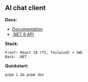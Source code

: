 ## AI chat client

**Docs:**

- [Documentation](./docs/docs.md)
- [.NET 8 API](https://github.com/tomtuz/PromptStorage)

**Stack:**

```
Front: React 18 (TS, Tailwind) + SWC
Back: .NET
```

**Quickstart:**

```
pnpm i && pnpm dev
```
